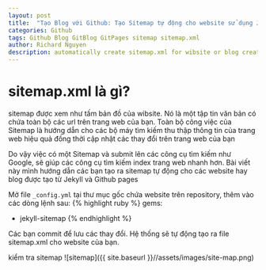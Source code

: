 ```yaml
---
layout: post
title:  "Tạo Blog với Github: Tạo Sitemap tự động cho website sử dụng Jekyll"
categories: Github
tags: Github Blog GitBlog GitPages sitemap sitemap.xml
author: Richard Nguyen
description: automatically create sitemap.xml for wibsite or blog created by github page and Jekyll.
---
```

sitemap.xml là gì?
==================

sitemap được xem như tấm bản đồ của wibsite. Nó là một tập tin văn bản có chứa toàn bộ các url trên trang web của bạn. Toàn bộ công việc của Sitemap là hướng dẫn cho các bộ máy tìm kiếm thu thập thông tin của trang web hiệu quả đồng thời cập nhật các thay đổi trên trang web của bạn

Do vậy việc có một Sitemap và submit lên các công cụ tìm kiếm như Google, sẽ giúp các công cụ tìm kiếm index trang web nhanh hơn. Bài viết này mình hướng dẫn các bạn tạo ra sitemap tự động cho các website hay blog được tạo từ Jekyll và Github pages

Mở file `_config.yml` tại thư mục gốc chứa website trên repository, thêm vào các dòng lệnh sau:
{% highlight ruby %}
gems: 
  - jekyll-sitemap
{% endhighlight %}

Các bạn commit để lưu các thay đổi. Hệ thống sẽ tự động tạo ra file sitemap.xml cho website của bạn.

kiểm tra sitemap
![sitemap]({{ site.baseurl }}//assets/images/site-map.png)